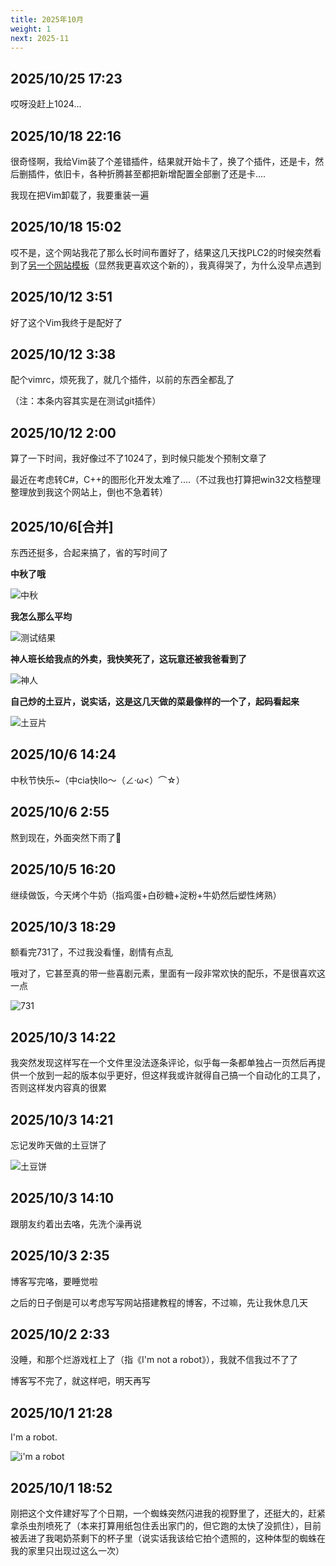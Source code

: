 ```yaml
---
title: 2025年10月
weight: 1
next: 2025-11
---
```


## 2025/10/25 17:23

哎呀没赶上1024...

## 2025/10/18 22:16

很奇怪啊，我给Vim装了个差错插件，结果就开始卡了，换了个插件，还是卡，然后删插件，依旧卡，各种折腾甚至都把新增配置全部删了还是卡....

我现在把Vim卸载了，我要重装一遍

## 2025/10/18 15:02

哎不是，这个网站我花了那么长时间布置好了，结果这几天找PLC2的时候突然看到了[另一个网站模板](https://vitepress.dev/zh/)（显然我更喜欢这个新的），我真得哭了，为什么没早点遇到

## 2025/10/12 3:51

好了这个Vim我终于是配好了

## 2025/10/12 3:38

配个vimrc，烦死我了，就几个插件，以前的东西全都乱了

（注：本条内容其实是在测试git插件）

## 2025/10/12 2:00

算了一下时间，我好像过不了1024了，到时候只能发个预制文章了

最近在考虑转C#，C++的图形化开发太难了....（不过我也打算把win32文档整理整理放到我这个网站上，倒也不急着转）

## 2025/10/6\[合并]

东西还挺多，合起来搞了，省的写时间了

**中秋了哦**

![中秋](/imgs/moment/202510/cai.jpg)

**我怎么那么平均**

![测试结果](/imgs/moment/202510/ceshi.png)

**神人班长给我点的外卖，我快笑死了，这玩意还被我爸看到了**

![神人](/imgs/moment/202510/beizhu.jpg)

**自己炒的土豆片，说实话，这是这几天做的菜最像样的一个了，起码看起来**

![土豆片](/imgs/moment/202510/ganbiantudoupian.jpg)

## 2025/10/6 14:24

中秋节快乐~（中cia快llo～（∠·ω&lt;）⌒☆）

<!--我要抨击vim的语法高亮，上面那个左尖括号的转义都不识别，导致下面大段内容被标成了绿色高光，我只能换成<才正常显示，虽然这不影响实际使用，但看着真的有点难受-->

## 2025/10/6 2:55

熬到现在，外面突然下雨了🤔

## 2025/10/5 16:20

继续做饭，今天烤个牛奶（指鸡蛋+白砂糖+淀粉+牛奶然后塑性烤熟）

## 2025/10/3 18:29

额看完731了，不过我没看懂，剧情有点乱

哦对了，它甚至真的带一些喜剧元素，里面有一段非常欢快的配乐，不是很喜欢这一点

![731](/imgs/moment/202510/731.jpg)

## 2025/10/3 14:22

我突然发现这样写在一个文件里没法逐条评论，似乎每一条都单独占一页然后再提供一个放到一起的版本似乎更好，但这样我或许就得自己搞一个自动化的工具了，否则这样发内容真的很累

## 2025/10/3 14:21

忘记发昨天做的土豆饼了

![土豆饼](/imgs/moment/202510/tudoubing.jpg)

## 2025/10/3 14:10

跟朋友约着出去咯，先洗个澡再说

## 2025/10/3 2:35

博客写完咯，要睡觉啦

之后的日子倒是可以考虑写写网站搭建教程的博客，不过嘛，先让我休息几天

## 2025/10/2 2:33

没睡，和那个烂游戏杠上了（指《I'm not a robot》），我就不信我过不了了

博客写不完了，就这样吧，明天再写

## 2025/10/1 21:28

I'm a robot.

![i'm a robot](/imgs/moment/202510/imarobot.png)

## 2025/10/1 18:52

刚把这个文件建好写了个日期，一个蜘蛛突然闪进我的视野里了，还挺大的，赶紧拿杀虫剂喷死了（本来打算用纸包住丢出家门的，但它跑的太快了没抓住），目前被丢进了我喝奶茶剩下的杯子里（说实话我该给它拍个遗照的，这种体型的蜘蛛在我的家里只出现过这么一次）

<!--不是，这么隐蔽的角落的一条注释都能被你翻到？实在是缘分-->
